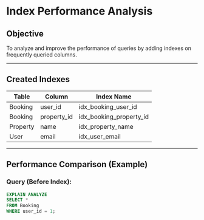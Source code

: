 # Index Performance Analysis

## Objective

To analyze and improve the performance of queries by adding indexes on frequently queried columns.

---

## Created Indexes

| Table    | Column      | Index Name              |
| -------- | ----------- | ----------------------- |
| Booking  | user_id     | idx_booking_user_id     |
| Booking  | property_id | idx_booking_property_id |
| Property | name        | idx_property_name       |
| User     | email       | idx_user_email          |

---

## Performance Comparison (Example)

### Query (Before Index):

```sql
EXPLAIN ANALYZE
SELECT *
FROM Booking
WHERE user_id = 1;
```
